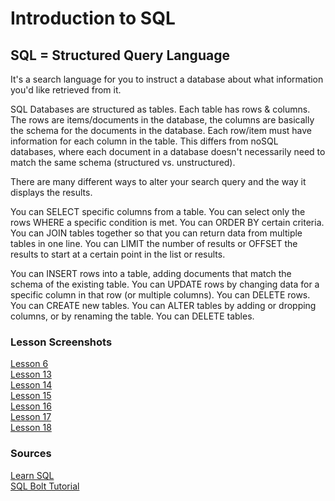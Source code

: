 # Introduction to SQL

## SQL = Structured Query Language

It's a search language for you to instruct a database about what information you'd like retrieved from it.

SQL Databases are structured as tables. Each table has rows & columns. The rows are items/documents in the database, the columns are basically the schema for the documents in the database. Each row/item must have information for each column in the table. This differs from noSQL databases, where each document in a database doesn't necessarily need to match the same schema (structured vs. unstructured).

There are many different ways to alter your search query and the way it displays the results.

You can SELECT specific columns from a table. You can select only the rows WHERE a specific condition is met. You can ORDER BY certain criteria. You can JOIN tables together so that you can return data from multiple tables in one line. You can LIMIT the number of results or OFFSET the results to start at a certain point in the list or results.

You can INSERT rows into a table, adding documents that match the schema of the existing table. You can UPDATE rows by changing data for a specific column in that row (or multiple columns). You can DELETE rows. You can CREATE new tables. You can ALTER tables by adding or dropping columns, or by renaming the table. You can DELETE tables.


### Lesson Screenshots

[Lesson 6](./img/SQL%20LESSON%206.png)<br>
[Lesson 13](./img/sql13.png)<br>
[Lesson 14](./img/sql14.png)<br>
[Lesson 15](./img/sql15.png)<br>
[Lesson 16](./img/sql16.png)<br>
[Lesson 17](./img/sql17.png)<br>
[Lesson 18](./img/sql18.png)<br>


### Sources

[Learn SQL](https://cdn2.hubspot.net/hubfs/392937/Learn%20SQL.pdf?utm_referrer=https%3A%2F%2Flanding.chartio.com%2Fdownload-learn-sql)<br>
[SQL Bolt Tutorial](https://sqlbolt.com/)
